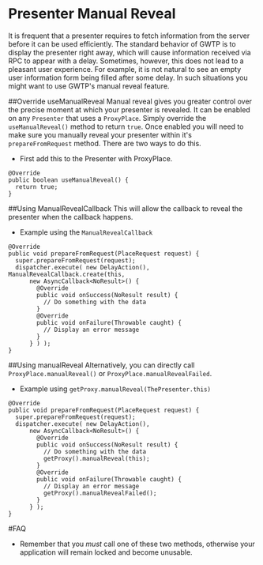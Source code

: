 # Presenter Manual Reveal

It is frequent that a presenter requires to fetch information from the server before it can be used efficiently. The standard behavior of GWTP is to display the presenter right away, which will cause information received via RPC to appear with a delay. Sometimes, however, this does not lead to a pleasant user experience. For example, it is not natural to see an empty user information form being filled after some delay. In such situations you might want to use GWTP's manual reveal feature.

##Override useManualReveal
Manual reveal gives you greater control over the precise moment at which your presenter is revealed. It can be enabled on any `Presenter` that uses a `ProxyPlace`. Simply override the `useManualReveal()` method to return `true`. Once enabled you will need to make sure you manually reveal your presenter within it's `prepareFromRequest` method. There are two ways to do this.

* First add this to the Presenter with ProxyPlace.

```
@Override
public boolean useManualReveal() {
  return true;
}
```

##Using ManualRevealCallback
This will allow the callback to reveal the presenter when the callback happens.

* Example using the `ManualRevealCallback`

```
@Override
public void prepareFromRequest(PlaceRequest request) {
  super.prepareFromRequest(request);
  dispatcher.execute( new DelayAction(), ManualRevealCallback.create(this,
      new AsyncCallback<NoResult>() {
        @Override
        public void onSuccess(NoResult result) {
          // Do something with the data
        }
        @Override
        public void onFailure(Throwable caught) {
          // Display an error message
        }
      } ) );
}
```

##Using manualReveal
Alternatively, you can directly call `ProxyPlace.manualReveal()` or `ProxyPlace.manualRevealFailed`.

* Example using `getProxy.manualReveal(ThePresenter.this)`

```
@Override
public void prepareFromRequest(PlaceRequest request) {
  super.prepareFromRequest(request);
  dispatcher.execute( new DelayAction(),
      new AsyncCallback<NoResult>() {
        @Override
        public void onSuccess(NoResult result) {
          // Do something with the data
          getProxy().manualReveal(this);
        }
        @Override
        public void onFailure(Throwable caught) {
          // Display an error message
          getProxy().manualRevealFailed();
        }
      } );
}
```

#FAQ
* Remember that you *must* call one of these two methods, otherwise your application will remain locked and become unusable.
